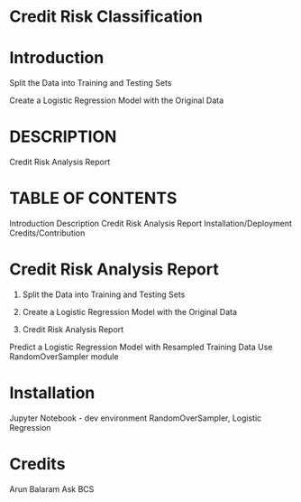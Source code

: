 # Credit Risk Classification

# Introduction
Split the Data into Training and Testing Sets

Create a Logistic Regression Model with the Original Data


# DESCRIPTION

Credit Risk Analysis Report

# TABLE OF CONTENTS
Introduction
Description
Credit Risk Analysis Report
Installation/Deployment
Credits/Contribution




# Credit Risk Analysis Report

1) Split the Data into Training and Testing Sets




2) Create a Logistic Regression Model with the Original Data




3) Credit Risk Analysis Report



Predict a Logistic Regression Model with Resampled Training Data
Use RandomOverSampler module


# Installation

Jupyter Notebook - dev environment
RandomOverSampler, Logistic Regression 

# Credits

Arun Balaram
Ask BCS 

